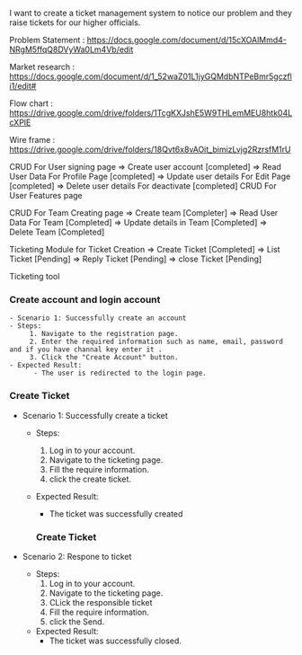 I want to create a ticket management system to notice our problem and they raise tickets for our higher officials.

Problem Statement : https://docs.google.com/document/d/15cXOAlMmd4-NRgM5ffqQ8DVyWa0Lm4Vb/edit

Market research : https://docs.google.com/document/d/1_52waZ01L1jyGQMdbNTPeBmr5gczfli1/edit#

Flow chart : https://drive.google.com/drive/folders/1TcgKXJshE5W9THLemMEU8htk04LcXPlE

Wire frame : https://drive.google.com/drive/folders/18Qvt6x8vAOit_bimizLvjg2RzrsfM1rU

CRUD For User signing page => Create user account [completed] => Read User Data For Profile Page [completed] => Update user details For Edit Page [completed] => Delete user details For deactivate [completed] CRUD For User Features page

CRUD For Team Creating page => Create team [Completer] => Read User Data For Team [Completed] =>
Update details in Team [Completed] => Delete Team [Completed]

Ticketing Module for Ticket Creation => Create Ticket [Completed] => List Ticket [Pending] => Reply Ticket [Pending] => close Ticket [Pending]

Ticketing tool

### Create account and login account

    - Scenario 1: Successfully create an account
    - Steps:
         1. Navigate to the registration page.
         2. Enter the required information such as name, email, password and if you have channal key enter it .
         3. Click the "Create Account" button.
    - Expected Result:
          - The user is redirected to the login page.

### Create Ticket

- Scenario 1: Successfully create a ticket
  - Steps:
    1. Log in to your account.
    2. Navigate to the ticketing page.
    3. Fill the require information.
    4. click the create ticket.
  - Expected Result:
    - The ticket was successfully created
    
    ### Create Ticket

- Scenario 2: Respone to ticket
  - Steps:
    1. Log in to your account.
    2. Navigate to the ticketing page.
    3. CLick the responsible ticket
    4. Fill the require information.
    4. click the Send.
  - Expected Result:
    - The ticket was successfully closed.
